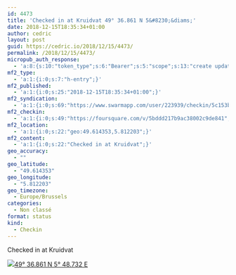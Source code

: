 ```yaml
---
id: 4473
title: 'Checked in at Kruidvat 49° 36.861 N 5&#8230;&diams;'
date: 2018-12-15T18:35:34+01:00
author: cedric
layout: post
guid: https://cedric.io/2018/12/15/4473/
permalink: /2018/12/15/4473/
micropub_auth_response:
  - 'a:8:{s:10:"token_type";s:6:"Bearer";s:5:"scope";s:13:"create update";s:2:"me";s:18:"https://cedric.io/";s:9:"issued_by";s:45:"https://cedric.io/wp-json/indieauth/1.0/token";s:9:"client_id";s:27:"https://ownyourswarm.p3k.io";s:9:"issued_at";i:1542614471;s:4:"user";i:1;s:13:"last_accessed";i:1544895356;}'
mf2_type:
  - 'a:1:{i:0;s:7:"h-entry";}'
mf2_published:
  - 'a:1:{i:0;s:25:"2018-12-15T18:35:34+01:00";}'
mf2_syndication:
  - 'a:1:{i:0;s:69:"https://www.swarmapp.com/user/223939/checkin/5c153b667d8497003916c2d0";}'
mf2_checkin:
  - 'a:1:{i:0;s:49:"https://foursquare.com/v/5bddd217b9ac38002c9de841";}'
mf2_location:
  - 'a:1:{i:0;s:22:"geo:49.614353,5.812203";}'
mf2_content:
  - 'a:1:{i:0;s:22:"Checked in at Kruidvat";}'
geo_accuracy:
  - ""
geo_latitude:
  - "49.614353"
geo_longitude:
  - "5.812203"
geo_timezone:
  - Europe/Brussels
categories:
  - Non classé
format: status
kind:
  - Checkin
---
```

Checked in at Kruidvat

<p class="sloc-display">
  <img class="icon-location" aria-label="Location: " aria-hidden="true" src="https://cedric.io/wp-content/plugins/simple-location/location.svg" /><span class="p-location"><data class="p-latitude" value="49.614353"></data><data class="p-longitude" value="5.812203"></data><a href="https://www.openstreetmap.org/?mlat=49.614353&mlon=5.812203#map=13/49.614353/5.812203">49° 36.861 N 5° 48.732 E</a></span>
</p>